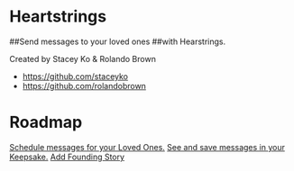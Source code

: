 # Heartstrings

##Send messages to your loved ones
##with Hearstrings.


Created by Stacey Ko & Rolando Brown
- https://github.com/staceyko
- https://github.com/rolandobrown

# Roadmap

[Schedule messages for your Loved Ones.](#Roadmap:1)
[See and save messages in your Keepsake.](#Roadmap:2)
[Add Founding Story](#Roadmap:3)
